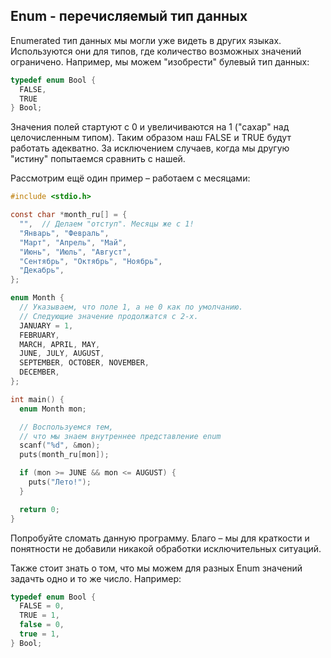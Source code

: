## Enum - перечисляемый тип данных

Enumerated тип данных мы могли уже видеть в других языках. Используются они
для типов, где количество возможных значений ограничено. Например, мы можем
"изобрести" булевый тип данных:

```C
typedef enum Bool {
  FALSE,
  TRUE
} Bool;
```

Значения полей стартуют с 0 и увеличиваются на 1 ("сахар" над целочисленным типом).
Таким образом наш FALSE и TRUE будут работать адекватно.
За исключением случаев, когда мы другую "истину" попытаемся сравнить с нашей.

Рассмотрим ещё один пример – работаем с месяцами:

```C
#include <stdio.h>

const char *month_ru[] = {
  "",  // Делаем "отступ". Месяцы же с 1!
  "Январь", "Февраль",
  "Март", "Апрель", "Май",
  "Июнь", "Июль", "Август",
  "Сентябрь", "Октябрь", "Ноябрь",
  "Декабрь",
};

enum Month {
  // Указываем, что поле 1, а не 0 как по умолчанию.
  // Следующие значение продолжатся с 2-х.
  JANUARY = 1,
  FEBRUARY,
  MARCH, APRIL, MAY,
  JUNE, JULY, AUGUST,
  SEPTEMBER, OCTOBER, NOVEMBER,
  DECEMBER,
};

int main() {
  enum Month mon;

  // Воспользуемся тем,
  // что мы знаем внутреннее представление enum
  scanf("%d", &mon);
  puts(month_ru[mon]);

  if (mon >= JUNE && mon <= AUGUST) {
    puts("Лето!");
  }

  return 0;
}
```

Попробуйте сломать данную программу. Благо – мы для краткости и понятности
не добавили никакой обработки исключительных ситуаций.

Также стоит знать о том, что мы можем для разных Enum значений задачть одно и
то же число. Например:

```C
typedef enum Bool {
  FALSE = 0,
  TRUE = 1,
  false = 0,
  true = 1,
} Bool;
```
